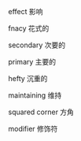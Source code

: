 effect 影响

fnacy 花式的

secondary 次要的

primary 主要的

hefty 沉重的

maintaining 维持

squared corner 方角

modifier 修饰符


